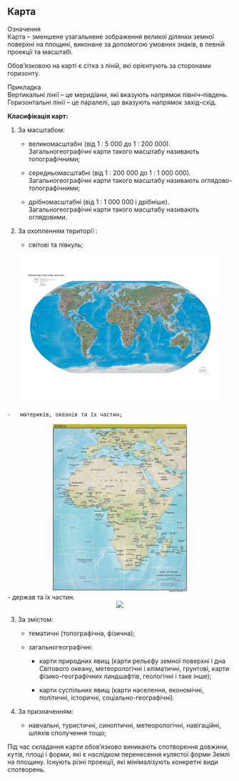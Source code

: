 Карта
-----

<div class="eoz-wrap">
<span class="eoz">Означення</span>
<div class="eoz-text">
Карта – зменшене узагальнене зображення великої дiлянки земної поверхнi на площинi, виконане за допомогою умовних знакiв, в
певнiй проекцiї та масштабi.
</div>
</div>


Обов’язковою на карті є сітка з ліній, які орієнтують за сторонами
горизонту.

<div class="ebio-wrap">
<span class="ebio">Прикладка</span>
<div class="ebio-text">
Вертикальні лінії – це <span class="p1">меридіани</span>, які вказують напрямок північ–південь.<br> 
Горизонтальні лінії – це <span class="p1">паралелі</span>, що вказують напрямок захід–схід.
</div>
</div>



**Класифікація карт:**

1.  За масштабом:

    -   великомасштабні (від 1 : 5 000 до 1 : 200 000).
        Загальногеографічні карти такого масштабу називають
        топографічними;

    -   середньомасштабні (від 1 : 200 000 до 1 : 1 000 000).
        Загальногеографічні карти такого масштабу називають
        оглядово-топографічними;

    -   дрібномасштабні (від 1 : 1 000 000 і дрібніше).
        Загальногеографічні карти такого масштабу називають оглядовими.

2.  За охопленням території :

    -   світові та півкуль;
    
<div align="center">
<img src="1.jpg" width="450">
</div>

    -   материків, океанів та їх частин;

<div align="center">
<img src="2.jpg" width="300">
</div>
    -   держав та їх частин.

<div align="center">
<img src="Eric_Gaba.3pg" width="300">
</div>

3.  За змістом:

    -   тематичні (топографічна, фізична);

    -   загальногеографічні:

        -   карти природних явищ (карти рельєфу земної поверхні і дна Світового океану, метеорологічні і кліматичні, грунтові, карти фізико-географічних ландшафтів, геологічні і таке інше);

        -   карти суспільних явищ (карти населення, економічні, політичні, історичні, соціально-географічні).

4.  За призначенням:

    -   навчальні, туристичні, синоптичні, метеорологічні, навігаційні,
        шляхів сполучення тощо;

Під час складання карти обов’язково виникають спотворення довжини,
кутів, площі і форми, які є наслідком перенесення кулястої форми Землі
на площину. Існують різні проекції, які мінімалізують конкретні види
спотворень.
